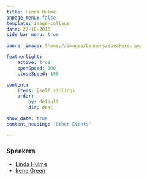 ```yaml
---
title: Linda Hulme
onpage_menu: false
template: image-collage
date: 27-10-2016
side_bar_menu: true

banner_image: theme://images/banners/speakers.jpg

featherlight:
    active: true
    openSpeed: 100
    closeSpeed: 100

content:
    items: @self.siblings
    order:
        by: default
        dir: desc

show_date: true
content_heading: 'Other Events'

---
```


### Speakers
- [Linda Hulme](/speakers/inspirational-women/women/linda-hulme)
- [Irene Green](/speakers/inspirational-women/women/irene-green)
